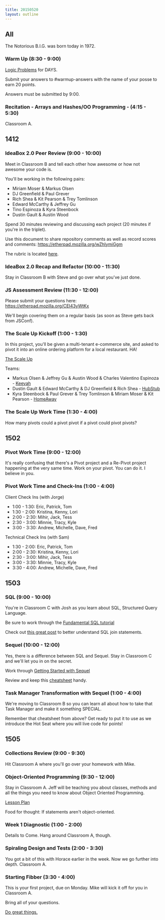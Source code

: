 ```yaml
---
title: 20150520
layout: outline
---
```


## All

The Notorious B.I.G. was born today in 1972.

### Warm Up (8:30 - 9:00)

[Logic Problems](http://cl.ly/2e42381b1O3G) for DAYS.

Submit your answers to #warmup-answers with the name of your posse to earn 20 points.

Answers must be submitted by 9:00.

### Recitation - Arrays and Hashes/OO Programming - (4:15 - 5:30)
Classroom A.


## 1412

### IdeaBox 2.0 Peer Review (9:00 - 10:00)

Meet in Classroom B and tell each other how awesome or how not awesome your code is.

You'll be working in the following pairs:

* Miriam Moser & Markus Olsen
* DJ Greenfield & Paul Grever
* Rich Shea & Kit Pearson & Trey Tomlinson
* Edward McCarthy & Jeffrey Gu
* Tino Espinoza & Kyra Steenbock
* Dustin Gault & Austin Wood

Spend 30 minutes reviewing and discussing each project (20 minutes if you're in the triplet).

Use this document to share repository comments as well as record scores and comments: https://etherpad.mozilla.org/wZhIymiGgm

The rubric is located [here](https://github.com/JumpstartLab/curriculum/blob/master/source/projects/revenge_of_idea_box.markdown).

### IdeaBox 2.0 Recap and Refactor (10:00 - 11:30)

Stay in Classroom B with Steve and go over what you've just done.

### JS Assessment Review (11:30 - 12:00)

Please submit your questions here: https://etherpad.mozilla.org/CEI43yWtKx

We'll begin covering them on a regular basis (as soon as Steve gets back from JSConf).

### The Scale Up Kickoff (1:00 - 1:30)

In this project, you'll be given a multi-tenant e-commerce site, and asked
to pivot it into an online ordering platform for a local restaurant. HA!

[The Scale Up](https://github.com/JumpstartLab/curriculum/blob/master/source/projects/the_scale_up.markdown)

Teams:

* Markus Olsen & Jeffrey Gu & Austin Wood & Charles Valentino Espinoza - [Keevah](https://github.com/turingschool-projects/keevah)
* Dustin Gault & Edward McCarthy & DJ Greenfield & Rich Shea - [HubStub](https://github.com/turingschool-projects/hubstub)
* Kyra Steenbock & Paul Grever & Trey Tomlinson & Miriam Moser & Kit Pearson - [HomeAway](https://github.com/turingschool-projects/HomeAway)

### The Scale Up Work Time (1:30 - 4:00)

How many pivots could a pivot pivot if a pivot could pivot pivots?

## 1502

### Pivot Work Time (9:00 - 12:00)

It's really confusing that there's a Pivot project and a Re-Pivot project happening
at the very same time. Work on your pivot. You can do it. I believe in you.

### Pivot Work Time and Check-Ins (1:00 - 4:00)

Client Check Ins (with Jorge)

* 1:00 - 1:30: Eric, Patrick, Tom
* 1:30 - 2:00: Kristina, Kenny, Lori
* 2:00 - 2:30: Mihir, Jack, Tess
* 2:30 - 3:00: Minnie, Tracy, Kyle
* 3:00 - 3:30: Andrew, Michelle, Dave, Fred

Technical Check Ins (with Sam)

* 1:30 - 2:00: Eric, Patrick, Tom
* 2:00 - 2:30: Kristina, Kenny, Lori
* 2:30 - 3:00: Mihir, Jack, Tess
* 3:00 - 3:30: Minnie, Tracy, Kyle
* 3:30 - 4:00: Andrew, Michelle, Dave, Fred

## 1503

### SQL (9:00 - 10:00)

You're in Classroom C with Josh as you learn about SQL, Structured Query Language.

Be sure to work through the [Fundamental SQL tutorial](http://tutorials.jumpstartlab.com/topics/sql/fundamental_sql.html)

Check out [this great post](http://blog.codinghorror.com/a-visual-explanation-of-sql-joins/) to better understand SQL join statements.

### Sequel (10:00 - 12:00)

Yes, there is a difference between SQL and Sequel. Stay in Classroom C and we'll let you in on the secret.

Work through [Getting Started with Sequel](http://tutorials.jumpstartlab.com/topics/sql/sequel.html)

Review and keep this [cheatsheet](http://sequel.jeremyevans.net/rdoc/files/doc/cheat_sheet_rdoc.html) handy.

### Task Manager Transformation with Sequel (1:00 - 4:00)

We're moving to Classroom B so you can learn all about how to take that Task Manager and make it something SPECIAL.

Remember that cheatsheet from above? Get ready to put it to use as we introduce the Hot Seat where you will live code for points!

## 1505

### Collections Review (9:00 - 9:30)

Hit Classroom A where you'll go over your homework with Mike.

### Object-Oriented Programming (9:30 - 12:00)

Stay in Classroom A. Jeff will be teaching you about classes, methods and all the things
you need to know about Object Oriented Programming.

[Lesson Plan](https://github.com/turingschool/lesson_plans/blob/master/ruby_01-object_oriented_programming_with_ruby/object_oriented_programming.markdown)

Food for thought: If statements aren't object-oriented.

### Week 1 Diagnostic (1:00 - 2:00)

Details to Come. Hang around Classroom A, though.

### Spiraling Design and Tests (2:00 - 3:30)

You got a bit of this with Horace earlier in the week. Now we go further into depth. Classroom A.

### Starting Fibber (3:30 - 4:00)

This is your first project, due on Monday. Mike will kick it off for you in Classroom A.

Bring all of your questions.

[Do great things.](https://github.com/turingschool/challenges/blob/master/fibber.markdown)


